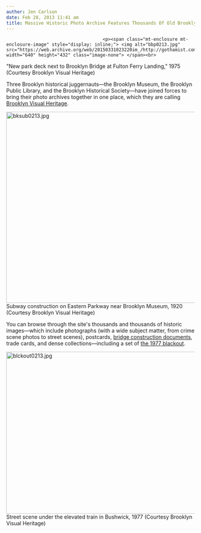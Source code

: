 ```yaml
---
author: Jen Carlson
date: Feb 28, 2013 11:41 am
title: Massive Historic Photo Archive Features Thousands Of Old Brooklyn Images
---
```


	
										<p><span class="mt-enclosure mt-enclosure-image" style="display: inline;"> <img alt="bbp0213.jpg" src="https://web.archive.org/web/20150331023220im_/http://gothamist.com/attachments/arts_jen/bbp0213.jpg" width="640" height="432" class="image-none"> </span><br>
<span class="photo_caption">&quot;New park deck next to Brooklyn Bridge at Fulton Ferry Landing,&quot; 1975 (Courtesy Brooklyn Visual Heritage)</span></p>

<p>Three Brooklyn historical juggernauts&#x2014;the Brooklyn Museum, the Brooklyn Public Library, and the Brooklyn Historical Society&#x2014;have joined forces to bring their photo archives together in one place, which they are calling <a href="https://web.archive.org/web/20150331023220/http://www.brooklynvisualheritage.org/">Brooklyn Visual Heritage</a>.</p>

<p><span class="mt-enclosure mt-enclosure-image" style="display: inline;"> <img alt="bksub0213.jpg" src="https://web.archive.org/web/20150331023220im_/http://gothamist.com/attachments/arts_jen/bksub0213.jpg" width="640" height="509" class="image-none"> </span><br>
<span class="photo_caption">Subway construction on Eastern Parkway near Brooklyn Museum, 1920 (Courtesy Brooklyn Visual Heritage)</span></p>

<p>You can browse through the site&apos;s thousands and thousands of historic images&#x2014;which include photographs (with a wide subject matter, from crime scene photos to street scenes), postcards, <a href="https://web.archive.org/web/20150331023220/http://www.brooklynvisualheritage.org/new-york-and-brooklyn-suspension-bridge-verso-1">bridge construction documents</a>, trade cards, and dense collections&#x2014;including a set of <a href="https://web.archive.org/web/20150331023220/http://www.brooklynvisualheritage.org/collection/1977%20Blackout%20Slide%20collection">the 1977 blackout</a>.</p>

<p><span class="mt-enclosure mt-enclosure-image" style="display: inline;"> <img alt="blckout0213.jpg" src="https://web.archive.org/web/20150331023220im_/http://gothamist.com/attachments/arts_jen/blckout0213.jpg" width="640" height="431" class="image-none"> </span><br>
<span class="photo_caption">Street scene under the elevated train in Bushwick, 1977 (Courtesy Brooklyn Visual Heritage)</span></p>					
										
									
				